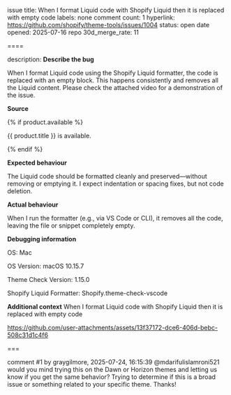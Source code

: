 issue title: When I format Liquid code with Shopify Liquid then it is replaced with empty code
labels: none
comment count: 1
hyperlink: https://github.com/shopify/theme-tools/issues/1004
status: open
date opened: 2025-07-16
repo 30d_merge_rate: 11

====

description:
**Describe the bug**

<!-- A clear and concise description of what the bug is. -->
When I format Liquid code using the Shopify Liquid formatter, the code is replaced with an empty block. This happens consistently and removes all the Liquid content. Please check the attached video for a demonstration of the issue.

**Source**

<!-- Please paste the source code that causes your problem -->
{% if product.available %}
  <p>{{ product.title }} is available.</p>
{% endif %}


**Expected behaviour**

<!-- Describe what you expect should happen -->
The Liquid code should be formatted cleanly and preserved—without removing or emptying it. I expect indentation or spacing fixes, but not code deletion.

**Actual behaviour**

<!-- Describe what actually happens -->
When I run the formatter (e.g., via VS Code or CLI), it removes all the code, leaving the file or snippet completely empty.

**Debugging information**

OS: Mac

OS Version: macOS 10.15.7

Theme Check Version: 1.15.0

Shopify Liquid Formatter: Shopify.theme-check-vscode



**Additional context**
When I format Liquid code with Shopify Liquid then it is replaced with empty code


https://github.com/user-attachments/assets/13f37172-dce6-406d-bebc-508c31d1c4f6


===

comment #1 by graygilmore, 2025-07-24, 16:15:39
@mdarifulislamroni521 would you mind trying this on the Dawn or Horizon themes and letting us know if you get the same behavior? Trying to determine if this is a broad issue or something related to your specific theme. Thanks!
